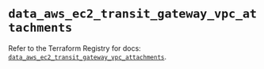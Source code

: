 # `data_aws_ec2_transit_gateway_vpc_attachments`

Refer to the Terraform Registry for docs: [`data_aws_ec2_transit_gateway_vpc_attachments`](https://registry.terraform.io/providers/hashicorp/aws/6.12.0/docs/data-sources/ec2_transit_gateway_vpc_attachments).
